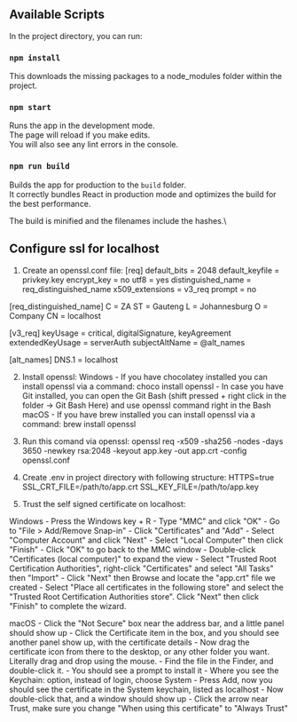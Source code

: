 ## Available Scripts

In the project directory, you can run:

### `npm install`

This downloads the missing packages to a node_modules folder within the project.

### `npm start`

Runs the app in the development mode.\
The page will reload if you make edits.\
You will also see any lint errors in the console.

### `npm run build`

Builds the app for production to the `build` folder.\
It correctly bundles React in production mode and optimizes the build for the best performance.

The build is minified and the filenames include the hashes.\

## Configure ssl for localhost

1. Create an openssl.conf file:
[req]
default_bits = 2048
default_keyfile = privkey.key
encrypt_key = no
utf8 = yes
distinguished_name = req_distinguished_name
x509_extensions = v3_req
prompt = no

[req_distinguished_name]
C = ZA
ST = Gauteng
L = Johannesburg
O  = Company
CN = localhost

[v3_req]
keyUsage = critical, digitalSignature, keyAgreement
extendedKeyUsage = serverAuth
subjectAltName = @alt_names

[alt_names]
DNS.1 = localhost

2. Install openssl:
Windows	- If you have chocolatey installed you can install openssl via a command: choco install openssl
		- In case you have Git installed, you can open the Git Bash (shift pressed + right click in the folder -> Git Bash Here) and use openssl command right in the Bash
macOS - If you have brew installed you can install openssl via a command: brew install openssl

3. Run this comand via openssl:
openssl req -x509 -sha256 -nodes -days 3650 -newkey rsa:2048 -keyout app.key -out app.crt -config openssl.conf

4. Create .env in project directory with following structure:
HTTPS=true
SSL_CRT_FILE=/path/to/app.crt
SSL_KEY_FILE=/path/to/app.key

5. Trust the self signed certificate on localhost:

Windows - Press the Windows key + R
		- Type "MMC" and click "OK"
		- Go to "File > Add/Remove Snap-in"
		- Click "Certificates" and "Add"
		- Select "Computer Account" and click "Next"
		- Select "Local Computer" then click "Finish"
		- Click "OK" to go back to the MMC window
		- Double-click "Certificates (local computer)" to expand the view
		- Select "Trusted Root Certification Authorities", right-click "Certificates" and select "All Tasks" then "Import"
		- Click "Next" then Browse and locate the "app.crt" file we created
		- Select "Place all certificates in the following store" and select the "Trusted Root Certification Authorities store". Click "Next" then click "Finish" to complete the wizard.
		
macOS	- Click the "Not Secure" box near the address bar, and a little panel should show up
		- Click the Certificate item in the box, and you should see another panel show up, with the certificate details
		- Now drag the certificate icon from there to the desktop, or any other folder you want. Literally drag and drop using the mouse.
		- Find the file in the Finder, and double-click it.
		- You should see a prompt to install it
		- Where you see the Keychain: option, instead of login, choose System
		- Press Add, now you should see the certificate in the System keychain, listed as localhost
		- Now double-click that, and a window should show up
		- Click the arrow near Trust, make sure you change "When using this certificate" to "Always Trust"